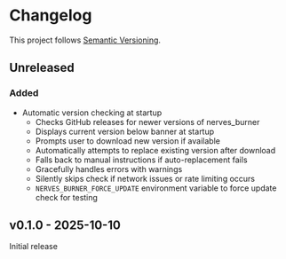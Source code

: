 # Changelog

This project follows [Semantic Versioning](https://semver.org/spec/v2.0.0.html).

## Unreleased

### Added
- Automatic version checking at startup
  - Checks GitHub releases for newer versions of nerves_burner
  - Displays current version below banner at startup
  - Prompts user to download new version if available
  - Automatically attempts to replace existing version after download
  - Falls back to manual instructions if auto-replacement fails
  - Gracefully handles errors with warnings
  - Silently skips check if network issues or rate limiting occurs
  - `NERVES_BURNER_FORCE_UPDATE` environment variable to force update check for testing

## v0.1.0 - 2025-10-10

Initial release
